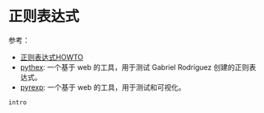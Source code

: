 # 正则表达式

参考：

- [正则表达式HOWTO](https://docs.python.org/zh-cn/3.11/howto/regex.html)
- [pythex](http://pythex.org/): 一个基于 web 的工具，用于测试 Gabriel Rodríguez 创建的正则表达式。
- [pyrexp](https://pythonium.net/regex): 一个基于 web 的工具，用于测试和可视化。 

```{toctree}
intro
```
